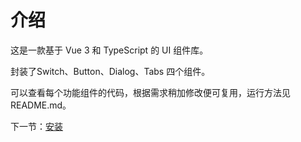 # 介绍

这是一款基于 Vue 3 和 TypeScript 的 UI 组件库。

封装了Switch、Button、Dialog、Tabs 四个组件。

可以查看每个功能组件的代码，根据需求稍加修改便可复用，运行方法见 README.md。

下一节：[安装](#/doc/install)